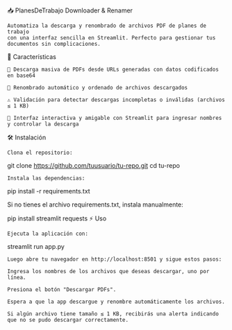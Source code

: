 📥 PlanesDeTrabajo Downloader & Renamer

    Automatiza la descarga y renombrado de archivos PDF de planes de trabajo
    con una interfaz sencilla en Streamlit. Perfecto para gestionar tus documentos sin complicaciones.

🚀 Características

    📄 Descarga masiva de PDFs desde URLs generadas con datos codificados en base64

    🔄 Renombrado automático y ordenado de archivos descargados

    ⚠️ Validación para detectar descargas incompletas o inválidas (archivos ≤ 1 KB)

    🎨 Interfaz interactiva y amigable con Streamlit para ingresar nombres y controlar la descarga

🛠️ Instalación

    Clona el repositorio:

git clone https://github.com/tuusuario/tu-repo.git
cd tu-repo

    Instala las dependencias:

pip install -r requirements.txt

Si no tienes el archivo requirements.txt, instala manualmente:

pip install streamlit requests
⚡ Uso

    Ejecuta la aplicación con:

streamlit run app.py

    Luego abre tu navegador en http://localhost:8501 y sigue estos pasos:

    Ingresa los nombres de los archivos que deseas descargar, uno por línea.

    Presiona el botón "Descargar PDFs".

    Espera a que la app descargue y renombre automáticamente los archivos.

    Si algún archivo tiene tamaño ≤ 1 KB, recibirás una alerta indicando que no se pudo descargar correctamente.
